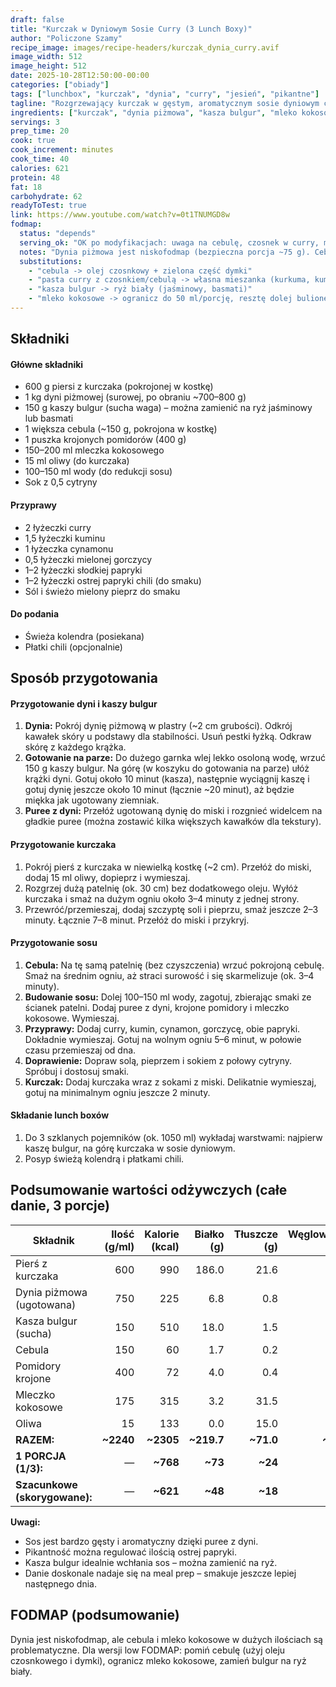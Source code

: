 ```yaml
---
draft: false
title: "Kurczak w Dyniowym Sosie Curry (3 Lunch Boxy)"
author: "Policzone Szamy"
recipe_image: images/recipe-headers/kurczak_dynia_curry.avif
image_width: 512
image_height: 512
date: 2025-10-28T12:50:00-00:00
categories: ["obiady"]
tags: ["lunchbox", "kurczak", "dynia", "curry", "jesień", "pikantne"]
tagline: "Rozgrzewający kurczak w gęstym, aromatycznym sosie dyniowym curry – top jesieni!"
ingredients: ["kurczak", "dynia piżmowa", "kasza bulgur", "mleko kokosowe", "pomidory krojone", "curry"]
servings: 3
prep_time: 20
cook: true
cook_increment: minutes
cook_time: 40
calories: 621
protein: 48
fat: 18
carbohydrate: 62
readyToTest: true
link: https://www.youtube.com/watch?v=0t1TNUMGD8w
fodmap:
  status: "depends"
  serving_ok: "OK po modyfikacjach: uwaga na cebulę, czosnek w curry, mleko kokosowe"
  notes: "Dynia piżmowa jest niskofodmap (bezpieczna porcja ~75 g). Cebula (fruktany) jest wysokofodmap. Pasta curry często zawiera czosnek/cebulę. Mleko kokosowe – bezpieczna porcja ≤60 ml. Kasza bulgur (pszenica) zawiera fruktany – można zamienić na ryż."
  substitutions:
    - "cebula -> olej czosnkowy + zielona część dymki"
    - "pasta curry z czosnkiem/cebulą -> własna mieszanka (kurkuma, kumin, cynamon, chili)"
    - "kasza bulgur -> ryż biały (jaśminowy, basmati)"
    - "mleko kokosowe -> ogranicz do 50 ml/porcję, resztę dolej bulionem"
---
```


## Składniki

#### Główne składniki
* 600 g piersi z kurczaka (pokrojonej w kostkę)
* 1 kg dyni piżmowej (surowej, po obraniu ~700–800 g)
* 150 g kaszy bulgur (sucha waga) – można zamienić na ryż jaśminowy lub basmati
* 1 większa cebula (~150 g, pokrojona w kostkę)
* 1 puszka krojonych pomidorów (400 g)
* 150–200 ml mleczka kokosowego
* 15 ml oliwy (do kurczaka)
* 100–150 ml wody (do redukcji sosu)
* Sok z 0,5 cytryny

#### Przyprawy
* 2 łyżeczki curry
* 1,5 łyżeczki kuminu
* 1 łyżeczka cynamonu
* 0,5 łyżeczki mielonej gorczycy
* 1–2 łyżeczki słodkiej papryki
* 1–2 łyżeczki ostrej papryki chili (do smaku)
* Sól i świeżo mielony pieprz do smaku

#### Do podania
* Świeża kolendra (posiekana)
* Płatki chili (opcjonalnie)

## Sposób przygotowania

#### Przygotowanie dyni i kaszy bulgur
1. **Dynia:** Pokrój dynię piżmową w plastry (~2 cm grubości). Odkrój kawałek skóry u podstawy dla stabilności. Usuń pestki łyżką. Odkraw skórę z każdego krążka.
2. **Gotowanie na parze:** Do dużego garnka wlej lekko osoloną wodę, wrzuć 150 g kaszy bulgur. Na górę (w koszyku do gotowania na parze) ułóż krążki dyni. Gotuj około 10 minut (kasza), następnie wyciągnij kaszę i gotuj dynię jeszcze około 10 minut (łącznie ~20 minut), aż będzie miękka jak ugotowany ziemniak.
3. **Puree z dyni:** Przełóż ugotowaną dynię do miski i rozgnieć widelcem na gładkie puree (można zostawić kilka większych kawałków dla tekstury).

#### Przygotowanie kurczaka
1. Pokrój pierś z kurczaka w niewielką kostkę (~2 cm). Przełóż do miski, dodaj 15 ml oliwy, dopieprz i wymieszaj.
2. Rozgrzej dużą patelnię (ok. 30 cm) bez dodatkowego oleju. Wyłóż kurczaka i smaż na dużym ogniu około 3–4 minuty z jednej strony.
3. Przewróć/przemieszaj, dodaj szczyptę soli i pieprzu, smaż jeszcze 2–3 minuty. Łącznie 7–8 minut. Przełóż do miski i przykryj.

#### Przygotowanie sosu
1. **Cebula:** Na tę samą patelnię (bez czyszczenia) wrzuć pokrojoną cebulę. Smaż na średnim ogniu, aż straci surowość i się skarmelizuje (ok. 3–4 minuty).
2. **Budowanie sosu:** Dolej 100–150 ml wody, zagotuj, zbierając smaki ze ścianek patelni. Dodaj puree z dyni, krojone pomidory i mleczko kokosowe. Wymieszaj.
3. **Przyprawy:** Dodaj curry, kumin, cynamon, gorczycę, obie papryki. Dokładnie wymieszaj. Gotuj na wolnym ogniu 5–6 minut, w połowie czasu przemieszaj od dna.
4. **Doprawienie:** Dopraw solą, pieprzem i sokiem z połowy cytryny. Spróbuj i dostosuj smaki.
5. **Kurczak:** Dodaj kurczaka wraz z sokami z miski. Delikatnie wymieszaj, gotuj na minimalnym ogniu jeszcze 2 minuty.

#### Składanie lunch boxów
1. Do 3 szklanych pojemników (ok. 1050 ml) wykładaj warstwami: najpierw kaszę bulgur, na górę kurczaka w sosie dyniowym.
2. Posyp świeżą kolendrą i płatkami chili.

## Podsumowanie wartości odżywczych (całe danie, 3 porcje)

| Składnik                  | Ilość (g/ml) | Kalorie (kcal) | Białko (g) | Tłuszcze (g) | Węglowodany (g) |
|---------------------------|-------------:|---------------:|-----------:|-------------:|----------------:|
| Pierś z kurczaka          | 600          | 990            | 186.0      | 21.6         | 0.0             |
| Dynia piżmowa (ugotowana) | 750          | 225            | 6.8        | 0.8          | 52.5            |
| Kasza bulgur (sucha)      | 150          | 510            | 18.0       | 1.5          | 105.0           |
| Cebula                    | 150          | 60             | 1.7        | 0.2          | 14.0            |
| Pomidory krojone          | 400          | 72             | 4.0        | 0.4          | 14.4            |
| Mleczko kokosowe          | 175          | 315            | 3.2        | 31.5         | 4.7             |
| Oliwa                     | 15           | 133            | 0.0        | 15.0         | 0.0             |
| **RAZEM:**                | **~2240**    | **~2305**      | **~219.7** | **~71.0**    | **~190.6**      |
| **1 PORCJA (1/3):**       | —            | **~768**       | **~73**    | **~24**      | **~64**         |
| **Szacunkowe (skorygowane):** | —        | **~621**       | **~48**    | **~18**      | **~62**         |

**Uwagi:**
- Sos jest bardzo gęsty i aromatyczny dzięki puree z dyni.
- Pikantność można regulować ilością ostrej papryki.
- Kasza bulgur idealnie wchłania sos – można zamienić na ryż.
- Danie doskonale nadaje się na meal prep – smakuje jeszcze lepiej następnego dnia.

## FODMAP (podsumowanie)
Dynia jest niskofodmap, ale cebula i mleko kokosowe w dużych ilościach są problematyczne. Dla wersji low FODMAP: pomiń cebulę (użyj oleju czosnkowego i dymki), ogranicz mleko kokosowe, zamień bulgur na ryż biały.
